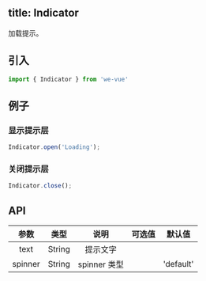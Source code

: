 title: Indicator
---
加载提示。

## 引入

```js
import { Indicator } from 'we-vue'
```

## 例子

### 显示提示层

```js
Indicator.open('Loading');
```

### 关闭提示层

```js
Indicator.close();
```

## API

|   参数   |   类型    |   说明   | 可选值  |  默认值  |
| :----: | :-----: | :----: | :--: | :---: |
| text  | String  |  提示文字   |      |       |
| spinner  | String  |  spinner 类型   |      |   'default'    |
